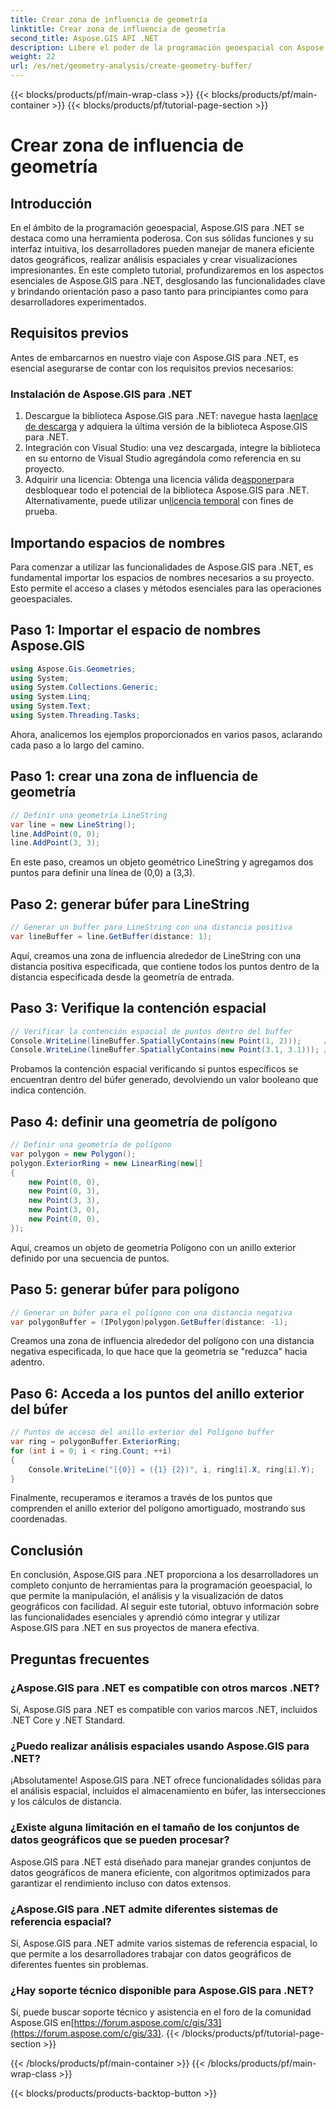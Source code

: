 ```yaml
---
title: Crear zona de influencia de geometría
linktitle: Crear zona de influencia de geometría
second_title: Aspose.GIS API .NET
description: Libere el poder de la programación geoespacial con Aspose.GIS para .NET. Realice análisis espaciales, visualice datos y más con facilidad.
weight: 22
url: /es/net/geometry-analysis/create-geometry-buffer/
---
```


{{< blocks/products/pf/main-wrap-class >}}
{{< blocks/products/pf/main-container >}}
{{< blocks/products/pf/tutorial-page-section >}}

# Crear zona de influencia de geometría

## Introducción
En el ámbito de la programación geoespacial, Aspose.GIS para .NET se destaca como una herramienta poderosa. Con sus sólidas funciones y su interfaz intuitiva, los desarrolladores pueden manejar de manera eficiente datos geográficos, realizar análisis espaciales y crear visualizaciones impresionantes. En este completo tutorial, profundizaremos en los aspectos esenciales de Aspose.GIS para .NET, desglosando las funcionalidades clave y brindando orientación paso a paso tanto para principiantes como para desarrolladores experimentados.
## Requisitos previos
Antes de embarcarnos en nuestro viaje con Aspose.GIS para .NET, es esencial asegurarse de contar con los requisitos previos necesarios:
### Instalación de Aspose.GIS para .NET
1.  Descargue la biblioteca Aspose.GIS para .NET: navegue hasta la[enlace de descarga](https://releases.aspose.com/gis/net/) y adquiera la última versión de la biblioteca Aspose.GIS para .NET.
2. Integración con Visual Studio: una vez descargada, integre la biblioteca en su entorno de Visual Studio agregándola como referencia en su proyecto.
3.  Adquirir una licencia: Obtenga una licencia válida de[asponer](https://purchase.aspose.com/buy)para desbloquear todo el potencial de la biblioteca Aspose.GIS para .NET. Alternativamente, puede utilizar un[licencia temporal](https://purchase.aspose.com/temporary-license/) con fines de prueba.

## Importando espacios de nombres
Para comenzar a utilizar las funcionalidades de Aspose.GIS para .NET, es fundamental importar los espacios de nombres necesarios a su proyecto. Esto permite el acceso a clases y métodos esenciales para las operaciones geoespaciales.
## Paso 1: Importar el espacio de nombres Aspose.GIS
```csharp
using Aspose.Gis.Geometries;
using System;
using System.Collections.Generic;
using System.Linq;
using System.Text;
using System.Threading.Tasks;
```

Ahora, analicemos los ejemplos proporcionados en varios pasos, aclarando cada paso a lo largo del camino.
## Paso 1: crear una zona de influencia de geometría
```csharp
// Definir una geometría LineString
var line = new LineString();
line.AddPoint(0, 0);
line.AddPoint(3, 3);
```
En este paso, creamos un objeto geométrico LineString y agregamos dos puntos para definir una línea de (0,0) a (3,3).
## Paso 2: generar búfer para LineString
```csharp
// Generar un buffer para LineString con una distancia positiva
var lineBuffer = line.GetBuffer(distance: 1);
```
Aquí, creamos una zona de influencia alrededor de LineString con una distancia positiva especificada, que contiene todos los puntos dentro de la distancia especificada desde la geometría de entrada.
## Paso 3: Verifique la contención espacial
```csharp
// Verificar la contención espacial de puntos dentro del buffer
Console.WriteLine(lineBuffer.SpatiallyContains(new Point(1, 2)));     // Verdadero
Console.WriteLine(lineBuffer.SpatiallyContains(new Point(3.1, 3.1))); // Verdadero
```
Probamos la contención espacial verificando si puntos específicos se encuentran dentro del búfer generado, devolviendo un valor booleano que indica contención.
## Paso 4: definir una geometría de polígono
```csharp
// Definir una geometría de polígono
var polygon = new Polygon();
polygon.ExteriorRing = new LinearRing(new[]
{
    new Point(0, 0),
    new Point(0, 3),
    new Point(3, 3),
    new Point(3, 0),
    new Point(0, 0),
});
```
Aquí, creamos un objeto de geometría Polígono con un anillo exterior definido por una secuencia de puntos.
## Paso 5: generar búfer para polígono
```csharp
// Generar un búfer para el polígono con una distancia negativa
var polygonBuffer = (IPolygon)polygon.GetBuffer(distance: -1);
```
Creamos una zona de influencia alrededor del polígono con una distancia negativa especificada, lo que hace que la geometría se "reduzca" hacia adentro.
## Paso 6: Acceda a los puntos del anillo exterior del búfer
```csharp
// Puntos de acceso del anillo exterior del Polígono buffer
var ring = polygonBuffer.ExteriorRing;
for (int i = 0; i < ring.Count; ++i)
{
    Console.WriteLine("[{0}] = ({1} {2})", i, ring[i].X, ring[i].Y);
}
```
Finalmente, recuperamos e iteramos a través de los puntos que comprenden el anillo exterior del polígono amortiguado, mostrando sus coordenadas.

## Conclusión
En conclusión, Aspose.GIS para .NET proporciona a los desarrolladores un completo conjunto de herramientas para la programación geoespacial, lo que permite la manipulación, el análisis y la visualización de datos geográficos con facilidad. Al seguir este tutorial, obtuvo información sobre las funcionalidades esenciales y aprendió cómo integrar y utilizar Aspose.GIS para .NET en sus proyectos de manera efectiva.
## Preguntas frecuentes
### ¿Aspose.GIS para .NET es compatible con otros marcos .NET?
Sí, Aspose.GIS para .NET es compatible con varios marcos .NET, incluidos .NET Core y .NET Standard.
### ¿Puedo realizar análisis espaciales usando Aspose.GIS para .NET?
¡Absolutamente! Aspose.GIS para .NET ofrece funcionalidades sólidas para el análisis espacial, incluidos el almacenamiento en búfer, las intersecciones y los cálculos de distancia.
### ¿Existe alguna limitación en el tamaño de los conjuntos de datos geográficos que se pueden procesar?
Aspose.GIS para .NET está diseñado para manejar grandes conjuntos de datos geográficos de manera eficiente, con algoritmos optimizados para garantizar el rendimiento incluso con datos extensos.
### ¿Aspose.GIS para .NET admite diferentes sistemas de referencia espacial?
Sí, Aspose.GIS para .NET admite varios sistemas de referencia espacial, lo que permite a los desarrolladores trabajar con datos geográficos de diferentes fuentes sin problemas.
### ¿Hay soporte técnico disponible para Aspose.GIS para .NET?
 Sí, puede buscar soporte técnico y asistencia en el foro de la comunidad Aspose.GIS en[https://forum.aspose.com/c/gis/33](https://forum.aspose.com/c/gis/33).
{{< /blocks/products/pf/tutorial-page-section >}}

{{< /blocks/products/pf/main-container >}}
{{< /blocks/products/pf/main-wrap-class >}}

{{< blocks/products/products-backtop-button >}}
